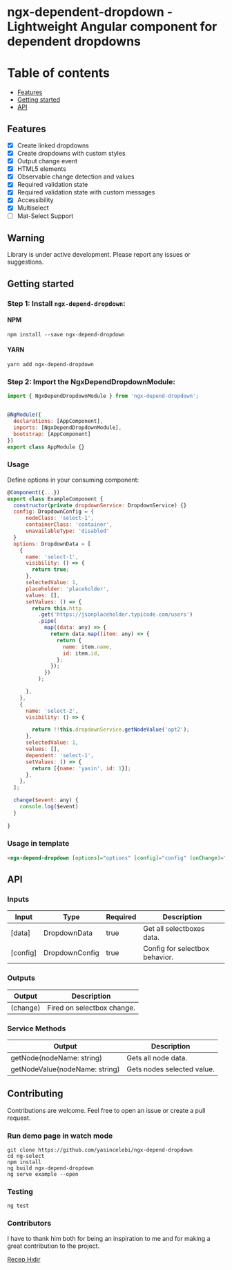 # ngx-dependent-dropdown - Lightweight Angular component for dependent dropdowns


Table of contents
=================

* [Features](#features)
* [Getting started](#getting-started)
* [API](#api)



## Features
- [x] Create linked dropdowns
- [x] Create dropdowns with custom styles
- [x] Output change event
- [x] HTML5 elements
- [x] Observable change detection and values
- [x] Required validation state
- [x] Required validation state with custom messages
- [x] Accessibility
- [x] Multiselect
- [ ] Mat-Select Support

## Warning
Library is under active development. Please report any issues or suggestions.

## Getting started
### Step 1: Install `ngx-depend-dropdown`:

#### NPM
```shell
npm install --save ngx-depend-dropdown
```
#### YARN
```shell
yarn add ngx-depend-dropdown
```
### Step 2: Import the NgxDependDropdownModule:
```js
import { NgxDependDropdownModule } from 'ngx-depend-dropdown';


@NgModule({
  declarations: [AppComponent],
  imports: [NgxDependDropdownModule],
  bootstrap: [AppComponent]
})
export class AppModule {}
```

### Usage
Define options in your consuming component:
```js
@Component({...})
export class ExampleComponent {
  constructor(private dropdownService: DropdownService) {}
  config: DropdownConfig = {
      nodeClass: 'select-1',
      containerClass: 'container',
      unavailableType: 'disabled'
  }
  options: DropdownData = [
    {
      name: 'select-1',
      visibility: () => {
        return true;
      },
      selectedValue: 1,
      placeholder: 'placeholder',
      values: [],
      setValues: () => {
        return this.http
          .get('https://jsonplaceholder.typicode.com/users')
          .pipe(
            map((data: any) => {
              return data.map((item: any) => {
                return {
                  name: item.name,
                  id: item.id,
                };
              });
            })
          );

      },
    },
    {
      name: 'select-2',
      visibility: () => {

        return !!this.dropdownService.getNodeValue('opt2');
      },
      selectedValue: 1,
      values: [],
      dependent: 'select-1',
      setValues: () => {
        return [{name: 'yasin', id: 1}];
      },
    },
  ];

  change($event: any) {
    console.log($event)
  }
  
}
```
### Usage in template
```html
<ngx-depend-dropdown [options]="options" [config]="config" (onChange)="change($event)"></ngx-depend-dropdown>

```


## API
### Inputs
| Input   	 | Type  	         | Required   	 | Description  	                  |
|-----------|-----------------|-------------|---------------------------------|
| [data]	   | DropdownData	   | 	 true      | Get all selectboxes data.       |
| [config]	 | DropdownConfig	 | 	 true      | Config for selectbox behavior.	 |


### Outputs

| Output   | Description                |
|----------|----------------------------|
| (change) | Fired on selectbox change. | 


### Service Methods

| Output                         | Description                |
|--------------------------------|----------------------------|
| getNode(nodeName: string)      | Gets all node data.        | 
| getNodeValue(nodeName: string) | Gets nodes selected value. | 




## Contributing

Contributions are welcome. Feel free to open an issue or create a pull request.

### Run demo page in watch mode
```
git clone https://github.com/yasincelebi/ngx-depend-dropdown
cd ng-select
npm install
ng build ngx-depend-dropdown
ng serve example --open
```
### Testing
```
ng test
```


### Contributors

I have to thank him both for being an inspiration to me and for making a great contribution to the project.

[Recep Hıdır](https://github.com/windofelm)






